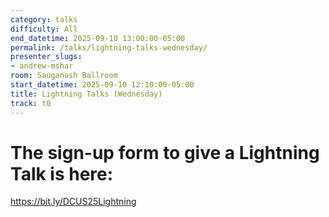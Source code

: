 ```yaml
---
category: talks
difficulty: All
end_datetime: 2025-09-10 13:00:00-05:00
permalink: /talks/lightning-talks-wednesday/
presenter_slugs:
- andrew-mshar
room: Sauganash Ballroom
start_datetime: 2025-09-10 12:10:00-05:00
title: Lightning Talks (Wednesday)
track: t0
---
```

# The sign-up form to give a  Lightning Talk is here:
https://bit.ly/DCUS25Lightning
